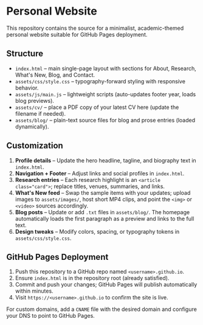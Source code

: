 # Personal Website

This repository contains the source for a minimalist, academic-themed personal website suitable for GitHub Pages deployment.

## Structure

- `index.html` – main single-page layout with sections for About, Research, What's New, Blog, and Contact.
- `assets/css/style.css` – typography-forward styling with responsive behavior.
- `assets/js/main.js` – lightweight scripts (auto-updates footer year, loads blog previews).
- `assets/cv/` – place a PDF copy of your latest CV here (update the filename if needed).
- `assets/blog/` – plain-text source files for blog and prose entries (loaded dynamically).

## Customization

1. **Profile details** – Update the hero headline, tagline, and biography text in `index.html`.
2. **Navigation + Footer** – Adjust links and social profiles in `index.html`.
3. **Research entries** – Each research highlight is an `<article class="card">`; replace titles, venues, summaries, and links.
4. **What's New feed** – Swap the sample items with your updates; upload images to `assets/images/`, host short MP4 clips, and point the `<img>` or `<video>` sources accordingly.
5. **Blog posts** – Update or add `.txt` files in `assets/blog/`. The homepage automatically loads the first paragraph as a preview and links to the full text.
6. **Design tweaks** – Modify colors, spacing, or typography tokens in `assets/css/style.css`.

## GitHub Pages Deployment

1. Push this repository to a GitHub repo named `<username>.github.io`.
2. Ensure `index.html` is in the repository root (already satisfied).
3. Commit and push your changes; GitHub Pages will publish automatically within minutes.
4. Visit `https://<username>.github.io` to confirm the site is live.

For custom domains, add a `CNAME` file with the desired domain and configure your DNS to point to GitHub Pages.
